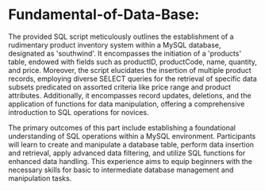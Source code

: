# Fundamental-of-Data-Base:
The provided SQL script meticulously outlines the establishment of a rudimentary product inventory system within a MySQL database, designated as 'southwind'. It encompasses the initiation of a 'products' table, endowed with fields such as productID, productCode, name, quantity, and price. Moreover, the script elucidates the insertion of multiple product records, employing diverse SELECT queries for the retrieval of specific data subsets predicated on assorted criteria like price range and product attributes. Additionally, it encompasses record updates, deletions, and the application of functions for data manipulation, offering a comprehensive introduction to SQL operations for novices.

The primary outcomes of this part include establishing a foundational understanding of SQL operations within a MySQL environment. Participants will learn to create and manipulate a database table, perform data insertion and retrieval, apply advanced data filtering, and utilize SQL functions for enhanced data handling. This experience aims to equip beginners with the necessary skills for basic to intermediate database management and manipulation tasks.
